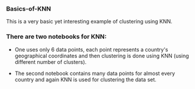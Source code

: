 ### Basics-of-KNN
This is a very basic yet interesting example of clustering using KNN.
### There are two notebooks for KNN:

 - One uses only 6 data points, each point represents a country's geographical coordinates and then clustering is done using KNN (using different number of clusters).

 - The second notebook contains many data points for almost every country and again KNN is used for clustering the data set.
